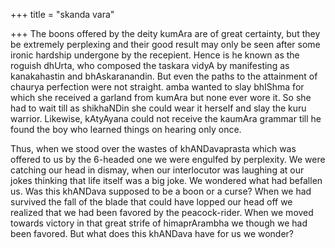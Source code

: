 +++
title = "skanda vara"

+++
The boons offered by the deity kumAra are of great certainty, but they
be extremely perplexing and their good result may only be seen after
some ironic hardship undergone by the recepient. Hence is he known as
the roguish dhUrta, who composed the taskara vidyA by manifesting as
kanakahastin and bhAskaranandin. But even the paths to the attainment of
chaurya perfection were not straight. amba wanted to slay bhIShma for
which she received a garland from kumAra but none ever wore it. So she
had to wait till as shikhaNDin she could wear it herself and slay the
kuru warrior. Likewise, kAtyAyana could not receive the kaumAra grammar
till he found the boy who learned things on hearing only once.

Thus, when we stood over the wastes of khANDavaprasta which was offered
to us by the 6-headed one we were engulfed by perplexity. We were
catching our head in dismay, when our interlocutor was laughing at our
jokes thinking that life itself was a big joke. We wondered what had
befallen us. Was this khANDava supposed to be a boon or a curse? When we
had survived the fall of the blade that could have lopped our head off
we realized that we had been favored by the peacock-rider. When we moved
towards victory in that great strife of himaprArambha we though we had
been favored. But what does this khANDava have for us we wonder?
